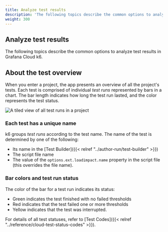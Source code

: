 ```yaml
---
title: Analyze test results
description: 'The following topics describe the common options to analyze test results in Grafana Cloud k6'
weight: 300
---
```


## Analyze test results

The following topics describe the common options to analyze test results in Grafana Cloud k6.

## About the test overview

When you enter a project, the app presents an overview of all the project's tests.
Each test is comprised of individual _test runs_ represented by bars in a chart.
The bar length indicates how long the test run lasted, and the color represents the test status.

![A tiled view of all test runs in a project](/media/docs/k6/grafana-k6-tiled-test-overview.png)

### Each test has a unique name

k6 groups _test runs_ according to the test name.
The name of the test is determined by one of the following:

- Its name in the [Test Builder]({{< relref "../author-run/test-builder" >}})
- The script file name
- The value of the `options.ext.loadimpact.name` property in the script file (this overrides the file name).

### Bar colors and test run status

The color of the bar for a test run indicates its status:

- Green indicates the test finished with no failed thresholds
- Red indicates that the test failed one or more thresholds
- Yellow indicates that the test was interrupted.

For details of all test statuses, refer to [Test Codes]({{< relref "../reference/cloud-test-status-codes" >}}).


